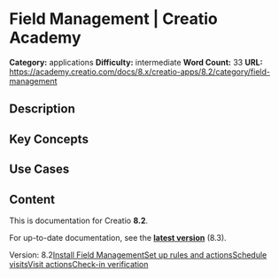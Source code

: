 # Field Management | Creatio Academy

**Category:** applications **Difficulty:** intermediate **Word Count:** 33
**URL:**
https://academy.creatio.com/docs/8.x/creatio-apps/8.2/category/field-management

## Description

## Key Concepts

## Use Cases

## Content

This is documentation for Creatio **8.2**.

For up-to-date documentation, see the
**[latest version](/docs/8.x/creatio-apps/category/field-management)** (8.3).

Version:
8.2[Install Field Management](/docs/8.x/creatio-apps/8.2/products/more-apps/field-management/install-the-field-management-for-creatio-app)[Set up rules and actions](/docs/8.x/creatio-apps/8.2/products/more-apps/field-management/set-up-visit-rules-and-actions-for-sales-reps)[Schedule visits](/docs/8.x/creatio-apps/8.2/products/more-apps/field-management/plan-field-visits)[Visit actions](/docs/8.x/creatio-apps/8.2/products/more-apps/field-management/sales-rep-visit-actions)[Check-in verification](/docs/8.x/creatio-apps/8.2/products/more-apps/field-management/checkin-verification)
